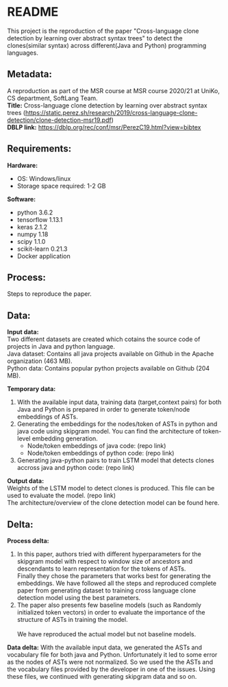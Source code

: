 
# README

This project is the reproduction of the paper "Cross-language clone detection by
learning over abstract syntax trees" to detect the clones(similar syntax) across different(Java and Python) programming languages. 


## Metadata: <br />
A reproduction as part of the MSR course at MSR course 2020/21 at UniKo, CS department, SoftLang Team. <br />
**Title:** Cross-language clone detection by learning over abstract syntax trees (https://static.perez.sh/research/2019/cross-language-clone-detection/clone-detection-msr19.pdf)<br />
**DBLP link:** https://dblp.org/rec/conf/msr/PerezC19.html?view=bibtex <br />


## Requirements: <br />
**Hardware:** <br />
* OS: Windows/linux <br />
* Storage space required: 1-2 GB <br />

**Software:** <br />
* python 3.6.2 <br />
* tensorflow 1.13.1 <br />
* keras 2.1.2 <br />
* numpy 1.18 <br />
* scipy 1.1.0 <br />
* scikit-learn 0.21.3 <br />
* Docker application <br />

## Process: <br />
Steps to reproduce the paper. <br />

## Data: <br />
**Input data:** <br />
Two different datasets are created which cotains the source code of projects in Java and python language. <br />
Java dataset: Contains all java projects available on Github in the Apache organization (463 MB). <br />
Python data: Contains popular python projects available on Github (204 MB). <br />


**Temporary data:** <br />
1. With the available input data, training data (target,context pairs) for both Java and Python is prepared in order to generate token/node embeddings of ASTs. <br />
2. Generating the embeddings for the nodes/token of ASTs in python and java code using skipgram model. You can find the architecture of token-level embedding generation. <br />
    * Node/token embeddings of java code: (repo link) <br />
    * Node/token embeddings of python code: (repo link)<br />
3. Generating java-python pairs to train LSTM model that detects clones accross java and python code: (repo link)<br />

**Output data:**<br />
Weights of the LSTM model to detect clones is produced. This file can be used to evaluate the model. (repo link)<br />
The architecture/overview of the clone detection model can be found here.<br />


## Delta:<br />
**Process delta:** <br />
1. In this paper, authors tried with different hyperparameters for the skipgram model with respect to window size of ancestors and descendants to learn representation for the tokens of ASTs.<br />
Finally they chose the parameters that works best for generating the embeddings. We have followed all the steps and reproduced complete paper from generating dataset to  training cross language clone detection model using the best parameters.<br />
2. The paper also presents few baseline models (such as Randomly initialized token vectors) in order to evaluate the importance of the structure of ASTs in training the model.<br />    
We have reproduced the actual model but not baseline models.<br />

**Data delta:**
With the available input data, we generated the ASTs and vocabulary file for both java and Python. Unfortunately it led to some error as the nodes of ASTs were not normalized. So we 
used the the ASTs and the vocabulary files provided by the developer in one of the issues. Using these files, we continued with generating skipgram data and so on.




